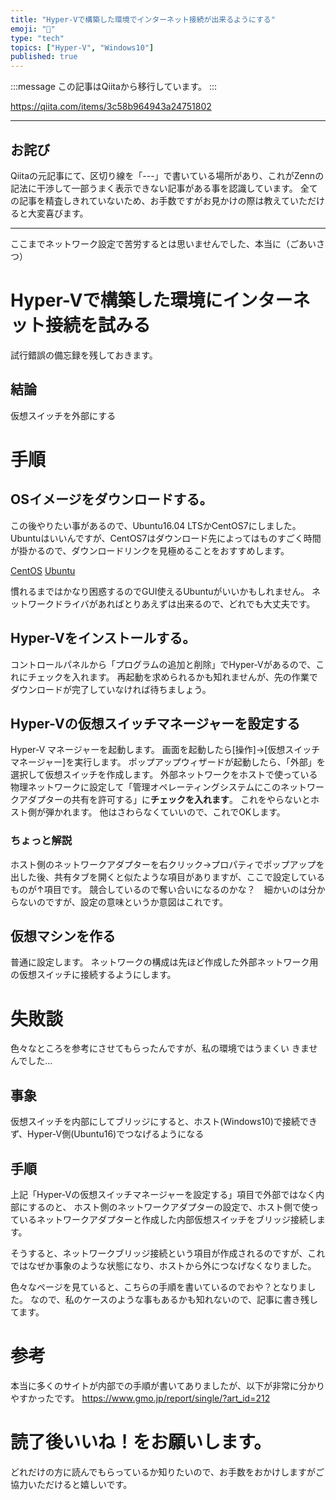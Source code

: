 ```yaml
---
title: "Hyper-Vで構築した環境でインターネット接続が出来るようにする"
emoji: "📝"
type: "tech"
topics: ["Hyper-V", "Windows10"]
published: true
---
```


:::message
この記事はQiitaから移行しています。
:::

https://qiita.com/items/3c58b964943a24751802

-----

## お詫び
Qiitaの元記事にて、区切り線を「---」で書いている場所があり、これがZennの記法に干渉して一部うまく表示できない記事がある事を認識しています。
全ての記事を精査しきれていないため、お手数ですがお見かけの際は教えていただけると大変喜びます。

-----

ここまでネットワーク設定で苦労するとは思いませんでした、本当に（ごあいさつ）

# Hyper-Vで構築した環境にインターネット接続を試みる
試行錯誤の備忘録を残しておきます。

## 結論
仮想スイッチを外部にする

# 手順
## OSイメージをダウンロードする。
この後やりたい事があるので、Ubuntu16.04 LTSかCentOS7にしました。
Ubuntuはいいんですが、CentOS7はダウンロード先によってはものすごく時間が掛かるので、ダウンロードリンクを見極めることをおすすめします。

<a href="https://www.centos.org/download/">CentOS</a>
<a href="https://www.ubuntu.com">Ubuntu</a>

慣れるまではかなり困惑するのでGUI使えるUbuntuがいいかもしれません。
ネットワークドライバがあればとりあえずは出来るので、どれでも大丈夫です。

## Hyper-Vをインストールする。
コントロールパネルから「プログラムの追加と削除」でHyper-Vがあるので、これにチェックを入れます。
再起動を求められるかも知れませんが、先の作業でダウンロードが完了していなければ待ちましょう。

## Hyper-Vの仮想スイッチマネージャーを設定する
Hyper-V マネージャーを起動します。
画面を起動したら[操作]→[仮想スイッチマネージャー]を実行します。
ポップアップウィザードが起動したら、「外部」を選択して仮想スイッチを作成します。
外部ネットワークをホストで使っている物理ネットワークに設定して「管理オペレーティングシステムにこのネットワークアダプターの共有を許可する」に**チェックを入れます**。
これをやらないとホスト側が弾かれます。
他はさわらなくていいので、これでOKします。

### ちょっと解説
ホスト側のネットワークアダプターを右クリック→プロパティでポップアップを出した後、共有タブを開くと似たような項目がありますが、ここで設定しているものが↑項目です。
競合しているので奪い合いになるのかな？　細かいのは分からないのですが、設定の意味というか意図はこれです。

## 仮想マシンを作る
普通に設定します。
ネットワークの構成は先ほど作成した外部ネットワーク用の仮想スイッチに接続するようにします。

# 失敗談
色々なところを参考にさせてもらったんですが、私の環境ではうまくい
きませんでした…

## 事象
仮想スイッチを内部にしてブリッジにすると、ホスト(Windows10)で接続できず、Hyper-V側(Ubuntu16)でつなげるようになる

## 手順
上記「Hyper-Vの仮想スイッチマネージャーを設定する」項目で外部ではなく内部にするのと、
ホスト側のネットワークアダプターの設定で、ホスト側で使っているネットワークアダプターと作成した内部仮想スイッチをブリッジ接続します。

そうすると、ネットワークブリッジ接続という項目が作成されるのですが、これではなぜか事象のような状態になり、ホストから外につなげなくなりました。

色々なページを見ていると、こちらの手順を書いているのでおや？となりました。
なので、私のケースのような事もあるかも知れないので、記事に書き残してます。

# 参考
本当に多くのサイトが内部での手順が書いてありましたが、以下が非常に分かりやすかったです。
https://www.gmo.jp/report/single/?art_id=212

# 読了後いいね！をお願いします。
どれだけの方に読んでもらっているか知りたいので、お手数をおかけしますがご協力いただけると嬉しいです。

